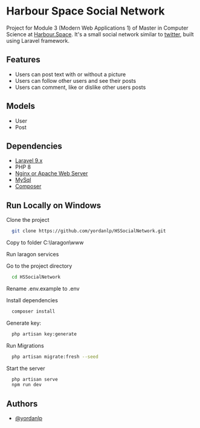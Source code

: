 
# Harbour Space Social Network

Project for Module 3 (Modern Web Applications 1) of Master in Computer Science at [Harbour.Space](https://harbour.space/).
It's a small social network similar to [twitter](https://twitter.com/), built using Laravel framework.


## Features

- Users can post text with or without a picture
- Users can follow other users and see their posts
- Users can comment, like or dislike other users posts

## Models

- User
- Post

## Dependencies

- [Laravel 9.x](https://laravel.com/docs/9.x/installation)
- PHP 8
- [Nginx or Apache Web Server](https://laragon.org/download/index.html)
- [MySql](https://laragon.org/download/index.html)
- [Composer](https://getcomposer.org/download/)
## Run Locally on Windows

Clone the project

```bash
  git clone https://github.com/yordanlp/HSSocialNetwork.git
```

Copy to folder C:\laragon\www

Run laragon services

Go to the project directory

```bash
  cd HSSocialNetwork
```

Rename .env.example to .env

Install dependencies

```bash
  composer install
```

Generate key: 

```bash
  php artisan key:generate
```

Run Migrations

```bash
  php artisan migrate:fresh --seed
```

Start the server

```bash
  php artisan serve
  npm run dev
```


## Authors

- [@yordanlp](https://www.github.com/yordanlp)

